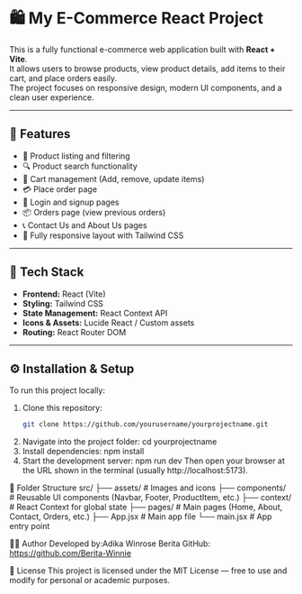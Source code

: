 # 🛍️ My E-Commerce React Project

This is a fully functional e-commerce web application built with **React + Vite**.  
It allows users to browse products, view product details, add items to their cart, and place orders easily.  
The project focuses on responsive design, modern UI components, and a clean user experience.

---

## 🚀 Features

- 🛒 Product listing and filtering
- 🔍 Product search functionality
- 🧾 Cart management (Add, remove, update items)
- 💳 Place order page
- 👤 Login and signup pages
- 📦 Orders page (view previous orders)
- 📞 Contact Us and About Us pages
- 💅 Fully responsive layout with Tailwind CSS

---

## 🧰 Tech Stack

- **Frontend:** React (Vite)
- **Styling:** Tailwind CSS
- **State Management:** React Context API
- **Icons & Assets:** Lucide React / Custom assets
- **Routing:** React Router DOM

---

## ⚙️ Installation & Setup

To run this project locally:

1. Clone this repository:
   ```bash
   git clone https://github.com/yourusername/yourprojectname.git
   ```
2. Navigate into the project folder:
   cd yourprojectname
3. Install dependencies:
   npm install
4. Start the development server:
   npm run dev
   Then open your browser at the URL shown in the terminal (usually http://localhost:5173).

📁 Folder Structure
src/
├── assets/ # Images and icons
├── components/ # Reusable UI components (Navbar, Footer, ProductItem, etc.)
├── context/ # React Context for global state
├── pages/ # Main pages (Home, About, Contact, Orders, etc.)
├── App.jsx # Main app file
└── main.jsx # App entry point

🧑‍💻 Author
Developed by:Adika Winrose Berita
GitHub: https://github.com/Berita-Winnie

📜 License
This project is licensed under the MIT License — free to use and modify for personal or academic purposes.
